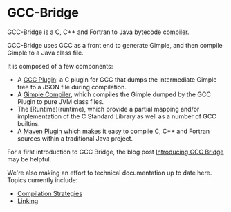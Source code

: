 
# GCC-Bridge

GCC-Bridge is a C, C++ and Fortran to Java bytecode compiler. 

GCC-Bridge uses GCC as a front end to generate Gimple, and then compile Gimple to a Java class file.

It is composed of a few components:

   * A [GCC Plugin](gcc-plugin): a C plugin for GCC that dumps the intermediate Gimple tree to a 
     JSON file during compilation.
   * A [Gimple Compiler](compiler), which compiles the Gimple dumped by the GCC Plugin to pure JVM class files.
   * The [Runtime)(runtime), which provide a partial mapping and/or implementation of the C Standard Library 
     as well as a number of GCC builtins. 
   * A [Maven Plugin](maven-plugin) which makes it easy to compile C, C++ and Fortran sources within 
     a traditional Java project. 
     
For a first introduction to GCC Bridge, the blog post 
[Introducing GCC Bridge](http://www.renjin.org/blog/2016-01-31-introducing-gcc-bridge.html) may be helpful.

We're also making an effort to technical documentation up to date here. Topics currently include:

   * [Compilation Strategies](docs/Compilation.md)
   * [Linking](docs/Linking.md)
   
